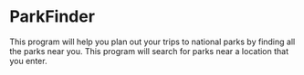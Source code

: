 # ParkFinder
This program will help you plan out your trips to national parks by finding all the parks near you. This program will search for parks near a location that you enter.
